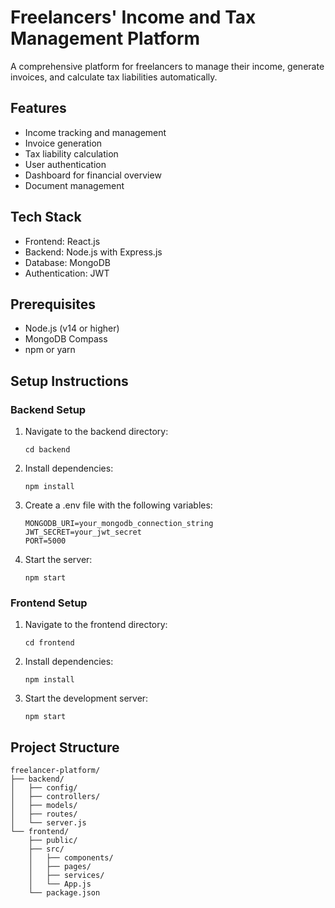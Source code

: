 # Freelancers' Income and Tax Management Platform

A comprehensive platform for freelancers to manage their income, generate invoices, and calculate tax liabilities automatically.

## Features
- Income tracking and management
- Invoice generation
- Tax liability calculation
- User authentication
- Dashboard for financial overview
- Document management

## Tech Stack
- Frontend: React.js
- Backend: Node.js with Express.js
- Database: MongoDB
- Authentication: JWT

## Prerequisites
- Node.js (v14 or higher)
- MongoDB Compass
- npm or yarn

## Setup Instructions

### Backend Setup
1. Navigate to the backend directory:
   ```
   cd backend
   ```
2. Install dependencies:
   ```
   npm install
   ```
3. Create a .env file with the following variables:
   ```
   MONGODB_URI=your_mongodb_connection_string
   JWT_SECRET=your_jwt_secret
   PORT=5000
   ```
4. Start the server:
   ```
   npm start
   ```

### Frontend Setup
1. Navigate to the frontend directory:
   ```
   cd frontend
   ```
2. Install dependencies:
   ```
   npm install
   ```
3. Start the development server:
   ```
   npm start
   ```

## Project Structure
```
freelancer-platform/
├── backend/
│   ├── config/
│   ├── controllers/
│   ├── models/
│   ├── routes/
│   └── server.js
└── frontend/
    ├── public/
    ├── src/
    │   ├── components/
    │   ├── pages/
    │   ├── services/
    │   └── App.js
    └── package.json
``` 